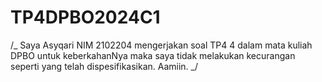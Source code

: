 # TP4DPBO2024C1

/_ Saya Asyqari NIM 2102204 mengerjakan soal TP4 4 dalam mata kuliah DPBO untuk keberkahanNya
maka saya tidak melakukan kecurangan seperti yang telah dispesifikasikan. Aamiin. _/
